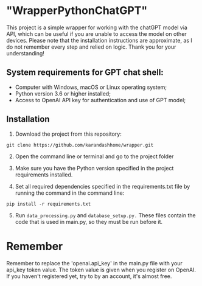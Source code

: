 # "WrapperPythonChatGPT"

This project is a simple wrapper for working with the chatGPT model via API, which can be useful if you are unable to access the model on other devices. Please note that the installation instructions are approximate, as I do not remember every step and relied on logic. Thank you for your understanding!

## System requirements for GPT chat shell:

- Computer with Windows, macOS or Linux operating system;
- Python version 3.6 or higher installed;
- Access to OpenAI API key for authentication and use of GPT model;

## Installation

1. Download the project from this repository:

`git clone https://github.com/karandashhome/wrapper.git`

2. Open the command line or terminal and go to the project folder

3. Make sure you have the Python version specified in the project requirements installed.

4. Set all required dependencies specified in the requirements.txt file by running the command in the command line:

`pip install -r requirements.txt`

5. Run `data_processing.py` and `database_setup.py.` These files contain the code that is used in main.py, so they must be run before it.

#  Remember 
Remember to replace the 'openai.api_key' in the main.py file with your api_key token value. The token value is given when you register on OpenAI. If you haven't registered yet, try to by an account, it's almost free.

